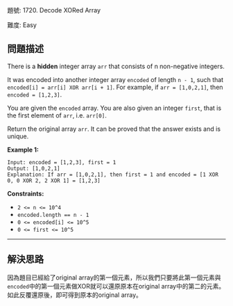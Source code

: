 題號: 1720. Decode XORed Array

難度: Easy

## 問題描述

There is a **hidden** integer array `arr` that consists of n non-negative integers.

It was encoded into another integer array `encoded` of length `n - 1`, such that `encoded[i] = arr[i] XOR arr[i + 1]`. For example, if `arr = [1,0,2,1]`, then `encoded = [1,2,3]`.

You are given the `encoded` array. You are also given an integer `first`, that is the first element of `arr`, i.e. `arr[0]`.

Return the original array `arr`. It can be proved that the answer exists and is unique.

**Example 1:**

```
Input: encoded = [1,2,3], first = 1
Output: [1,0,2,1]
Explanation: If arr = [1,0,2,1], then first = 1 and encoded = [1 XOR 0, 0 XOR 2, 2 XOR 1] = [1,2,3]
```

**Constraints:**

- `2 <= n <= 10^4`
- `encoded.length == n - 1`
- `0 <= encoded[i] <= 10^5`
- `0 <= first <= 10^5`


---
## 解決思路

因為題目已經給了original array的第一個元素，所以我們只要將此第一個元素與`encoded`中的第一個元素做XOR就可以還原原本在original array中的第二的元素。如此反覆還原後，即可得到原本的original array。 